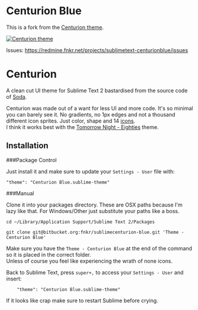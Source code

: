 Centurion Blue
==============

This is a fork from the [Centurion theme](https://github.com/allanhortle/Centurion).

[![Centurion theme](https://ge1.me/kVnsq5LhzShx-)](https://ge1.me/kVnsq5LhzShx)

Issues: https://redmine.fnkr.net/projects/sublimetext-centurionblue/issues


Centurion
=========

A clean cut UI theme for Sublime Text 2 bastardised from the source code of [Soda](https://github.com/buymeasoda/soda-theme/).

Centurion was made out of a want for less UI and more code. It's so minimal you can barely see it. 
No gradients, no 1px edges and not a thousand different icon sprites. Just color, shape and 14 [icons](http://www.glyphicons.com/).  
I think it works best with the [Tomorrow Night - Eighties](https://github.com/chriskempson/tomorrow-theme) theme.

Installation
------------------------------------------------------------------------
###Package Control

Just install it and make sure to update your `Settings - User` file with:

    "theme": "Centurion Blue.sublime-theme"
    

###Manual

Clone it into your packages directory. These are OSX paths because I'm lazy like that. For Windows/Other just substitute your paths like a boss.

    cd ~/Library/Application Support/Sublime Text 2/Packages

    git clone git@bitbucket.org:fnkr/sublimecenturion-blue.git 'Theme - Centurion Blue'
       
Make sure you have the `Theme - Centurion Blue` at the end of the command so it is placed in the correct folder.  
Unless of course you feel like experiencing the wrath of none icons. 

Back to Sublime Text, press `super+,` to access your `Settings - User` and insert: 
        
        "theme": "Centurion Blue.sublime-theme"

If it looks like crap make sure to restart Sublime before crying. 
